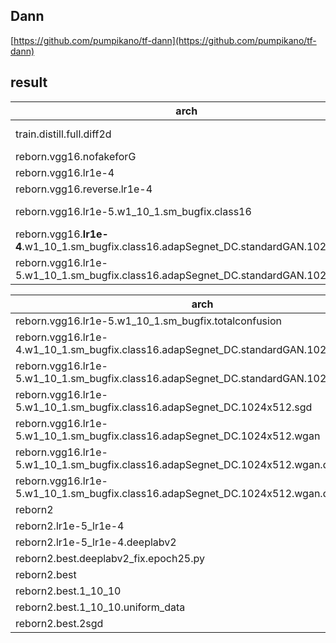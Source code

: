 
## Dann

[https://github.com/pumpikano/tf-dann](https://github.com/pumpikano/tf-dann)


## result

|arch|result|
|---|----|
|train.distill.full.diff2d|first epoch can reach 19|
reborn.vgg16.nofakeforG|epoch8:1,terminated|
reborn.vgg16.lr1e-4|epoch4=1,terminated|
reborn.vgg16.reverse.lr1e-4|epoch16:=8,terminated|
reborn.vgg16.lr1e-5.w1_10_1.sm_bugfix.class16|epoch26=18,up and down, terminated|
reborn.vgg16.**lr1e-4**.w1_10_1.sm_bugfix.class16.adapSegnet_DC.standardGAN.1024x512|epoch10=20,up and down,terminated|reborn.vgg16.**lr1e-4**.w1_10_1.sm_bugfix.class16.adapSegnet_DC.1024x512|epoch10=22,terminated|
reborn.vgg16.lr1e-5.w1_10_1.sm_bugfix.class16.adapSegnet_DC.standardGAN.1024x512|largest=28, but is unstable, terminated|

|arch|1024x512 mIoU|2048x1024 mIoU|
|---|----|----|
|reborn.vgg16.lr1e-5.w1_10_1.sm_bugfix.totalconfusion|22|17.82
reborn.vgg16.lr1e-4.w1_10_1.sm_bugfix.class16.adapSegnet_DC.standardGAN.1024x512|23.93|20.57|
reborn.vgg16.lr1e-5.w1_10_1.sm_bugfix.class16.adapSegnet_DC.standardGAN.1024x512|28.45|19.72|
reborn.vgg16.lr1e-5.w1_10_1.sm_bugfix.class16.adapSegnet_DC.1024x512.sgd|30.57|26.18|
reborn.vgg16.lr1e-5.w1_10_1.sm_bugfix.class16.adapSegnet_DC.1024x512.wgan|29.70|27.45|
reborn.vgg16.lr1e-5.w1_10_1.sm_bugfix.class16.adapSegnet_DC.1024x512.wgan.d_mse|28.54|28.21|
reborn.vgg16.lr1e-5.w1_10_1.sm_bugfix.class16.adapSegnet_DC.1024x512.wgan.d_mse.dstep1|30.95|28.88|
reborn2||26.28|
reborn2.lr1e-5_lr1e-4||24.7
reborn2.lr1e-5_lr1e-4.deeplabv2||epoch1=5%,terminated
|reborn2.best.deeplabv2_fix.epoch25.py|epoch2=4%,terminated|
reborn2.best||**29.7**
reborn2.best.1_10_10||epoch1=9.8,final 16.36|
reborn2.best.1_10_10.uniform_data||epoch1=6,terminated|
reborn2.best.2sgd|epoch2=4%,terminated
